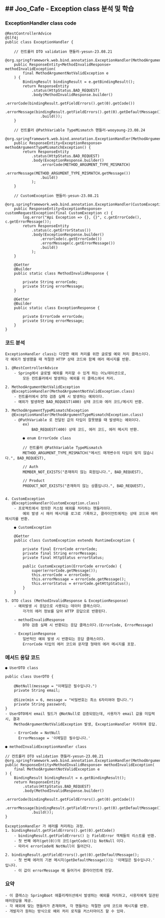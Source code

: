 ##  ##  Joo_Cafe - Exception class 분석 및 학습

### ExceptionHandler class code
    @RestControllerAdvice
    @Slf4j
    public class ExceptionHandler {
    
        // 컨트롤러 DTO validation 핸들러-yesun-23.08.21
        @org.springframework.web.bind.annotation.ExceptionHandler(MethodArgumentNotValidException.class)
        public ResponseEntity<MethodInvalidResponse> methodInvalidException(
            final MethodArgumentNotValidException e
        ) {
            BindingResult bindingResult = e.getBindingResult();
            return ResponseEntity
                .status(HttpStatus.BAD_REQUEST)
                .body(MethodInvalidResponse.builder()
                    .errorCode(bindingResult.getFieldErrors().get(0).getCode())
                    .errorMessage(bindingResult.getFieldErrors().get(0).getDefaultMessage())
                    .build());
        }
    
        // 컨트롤러 @PathVariable TypeMismatch 핸들러-wooyoung-23.08.24
        @org.springframework.web.bind.annotation.ExceptionHandler(MethodArgumentTypeMismatchException.class)
        public ResponseEntity<ExceptionResponse> methodArgumentTypeMismatchException() {
            return ResponseEntity
                .status(HttpStatus.BAD_REQUEST)
                .body(ExceptionResponse.builder()
                    .errorCode(METHOD_ARGUMENT_TYPE_MISMATCH)
                    .errorMessage(METHOD_ARGUMENT_TYPE_MISMATCH.getMessage())
                    .build()
                );
        }
    
        // CustomException 핸들러-yesun-23.08.21
        @org.springframework.web.bind.annotation.ExceptionHandler(CustomException.class)
        public ResponseEntity<ExceptionResponse> customRequestException(final CustomException c) {
            log.error("Api Exception => {}, {}", c.getErrorCode(), c.getErrorMessage());
            return ResponseEntity
                .status(c.getErrorStatus())
                .body(ExceptionResponse.builder()
                    .errorCode(c.getErrorCode())
                    .errorMessage(c.getErrorMessage())
                    .build()
                );
        }
    
        @Getter
        @Builder
        public static class MethodInvalidResponse {
    
            private String errorCode;
            private String errorMessage;
        }
    
        @Getter
        @Builder
        public static class ExceptionResponse {
    
            private ErrorCode errorCode;
            private String errorMessage;
        }
    }

### 코드 분석
    ExceptionHandler class는 다양한 예외 처리를 위한 글로벌 예외 처리 클래스이다.
    각 예외가 발생했을 때 적절한 HTTP 상태 코드와 함꼐 에러 메시지를 반환.

    1. @RestControllerAdvice
        - Spring에서 글로벌 예외를 처리할 수 있게 하는 어노테이션으로,
            모든 컨트롤러에서 발생하는 예외를 이 클래스에서 처리.

    2. MethodArgumentNotValidException
       @ExceptionHandler(MethodArgumentNotValidException.class)
        - 컨트롤러에서 DTO 검증 실패 시 발생하는 예외이다.
        - 예외가 발생하면 BAD_REQUEST(400) 상태 코드와 에러 코드/메시지 반환.

    3. MethodArgumentTypeMismatchException
       @ExceptionHandler(MethodArgumentTypeMismatchException.class)
        - @PathVariable 로 전달된 값의 타입이 잘못됐을 때 발생하는 예외이다.
            ex)
                BAD_REQUEST(400) 상태 코드, 에러 코드, 에러 메시지 반환.
            
            ● enum ErrorCode class

            // 컨트롤러 @PathVariable TypeMismatch
            METHOD_ARGUMENT_TYPE_MISMATCH("메서드 매개변수의 타입이 맞지 않습니다.", BAD_REQUEST),

            // Auth
            MEMBER_NOT_EXISTS("존재하지 않는 회원입니다.", BAD_REQUEST),

            // Product
            PRODUCT_NOT_EXISTS("존재하지 않는 상품입니다.", BAD_REQUEST),


    4. CustomException
       @ExceptionHandler(CustomException.class)
        - 프로젝트에서 정의한 커스텀 예외를 처리하는 헨들러이다.
            예외 발생 시 에러 메시지를 로그로 기록하고, 클라이언트에게는 상태 코드와 에러 메시지를 반환.
        
        ● CustomException

        @Getter
        public class CustomException extends RuntimeException {
        
            private final ErrorCode errorCode;
            private final String errorMessage;
            private final HttpStatus errorStatus;
        
            public CustomException(ErrorCode errorCode) {
                super(errorCode.getMessage());
                this.errorCode = errorCode;
                this.errorMessage = errorCode.getMessage();
                this.errorStatus = errorCode.getHttpStatus();
            }
        }

    5. DTO class (MethodInvalidResponse & ExceptionResponse)
        - 예외발생 시 응답으로 사용되는 데이터 클래스이다.
            각가의 에러 정보를 담아 HTTP 응답으로 반환된다.
        
        - methodInvalidResponse
            DTO 검증 실패 시 반환되는 응답 클래스이다.(ErrorCode, ErrorMessage)
    
        - ExceptionResponse
            일반적인 예외 발생 시 반환되는 응답 클래스이다.
            ErrorCode 타입의 에러 코드와 문자열 형태의 에러 메시지를 포함.

### 메서드 응답 코드
    
    ● UserDTO class

    public class UserDTO {
        
        @NotNull(message = "이메일은 필수입니다.")
        private String email;

        @Size(min = 6, message = "비밀번호는 최소 6자리여야 합니다.")
        private String password;
    }
    - UserDTO에서 email 필드가 @NotNull로 검증되었는데, 사용자가 email 값을 미입력 시, 결과 
        MethodArgumentNotValidException 발생, ExceptionHandler 처리하여 응답.

        - ErrorCode = NotNull
          ErrorMessage = '이메일은 필수입니다.'

    ● methodInvalidExceptionHandler class 

    // 컨트롤러 DTO validation 핸들러-yesun-23.08.21
    @org.springframework.web.bind.annotation.ExceptionHandler(MethodArgumentNotValidException.class)
    public ResponseEntity<MethodInvalidResponse> methodInvalidException(
        final MethodArgumentNotValidException e
    ) {
        BindingResult bindingResult = e.getBindingResult();
        return ResponseEntity
            .status(HttpStatus.BAD_REQUEST)
            .body(MethodInvalidResponse.builder()
                .errorCode(bindingResult.getFieldErrors().get(0).getCode())
                .errorMessage(bindingResult.getFieldErrors().get(0).getDefaultMessage())
                .build());
    }

    ExceptionHandler 가 에러를 처리하는 과정.
    1. bindingResult.getFieldErrors().get(0).getCode()
        - bindingResult.getFieldErrors() 는 FieldError 객체들의 리스트를 반환.
        - 첫 번째 에러(get(0))의 코드(getCode())는 NotNull 이다.
        - 따라서 errorCode에 NotNull이 들어간다.
      
    2. bindingResult.getFieldErrors().get(0).getDefaultMessage();
        - 첫 번째 에러의 기본 메시지(getDefaultMessage())는 '이메일은 필수입니다.' 입니다.
        - 이 값이 errorMessage 에 들어가서 클라이언트에 전달.
### 요약
    - 이 클래스는 SpringBoot 애플리케이션에서 발생하는 예외를 처리하고, 사용자에게 일관된 에러응답을 제공.
    - 각 예외에 맞는 헨들러가 존재하며, 각 헨들러는 적절한 상태 코드와 메시지를 반환.
    - 개발자가 원하는 방식으로 예외 처리 로직을 커스터마이즈 할 수 있따.


























